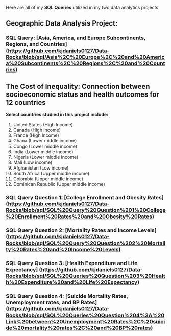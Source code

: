 Here are all of my **SQL Queries** utilized in my two data analytics projects
## Geographic Data Analysis Project:

### SQL Query: [Asia, America, and Europe Subcontinents, Regions, and Countries] (https://github.com/kjdaniels0127/Data-Rocks/blob/sql/Asia%2C%20Europe%2C%20and%20America%20Subcontinents%2C%20Regions%2C%20and%20Countries) 

## The Cost of Inequality: Connection between socioeconomic status and health outcomes for 12 countries

**Select countries studied in this project include:** 
1. United States (High Income)
2. Canada (High Income)
3. France (High Income)
4. Ghana (Lower middle income)
5. Congo (Lower middle income)
6. India (Lower middle income)
7. Nigeria (Lower middle income)
8. Mali (Low income)
9. Afghanistan (Low income)
10. South Africa (Upper middle income)
11. Colombia (Upper middle income)
12. Dominican Republic (Upper middle income)

### SQL Query Question 1: [College Enrollment and Obesity Rates] (https://github.com/kjdaniels0127/Data-Rocks/blob/sql/SQL%20Query%20Question%201%20College%20Enrollment%20Rates%20and%20Obesity%20Rates) 
### SQL Query Question 2: [Mortality Rates and Income Levels] (https://github.com/kjdaniels0127/Data-Rocks/blob/sql/SQL%20Query%20Question%202%20Mortality%20Rates%20and%20Income%20Levels)
### SQL Query Question 3: [Health Expenditure and Life Expectancy] (https://github.com/kjdaniels0127/Data-Rocks/blob/sql/SQL%20Queries%20Question%203%20Health%20Expenditure%20and%20Life%20Expectancy) 
### SQL Query Question 4: [Suicide Mortality Rates, Unemployment rates, and BP Rates] (https://github.com/kjdaniels0127/Data-Rocks/blob/sql/SQL%20Queries%20Question%204%3A%20Link%20between%20Unemployment%20Rates%2C%20suicide%20mortality%20rates%2C%20and%20BP%20rates) 
